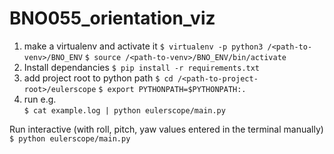 # BNO055_orientation_viz



1. make a virtualenv and activate it
	`$ virtualenv -p python3 /<path-to-venv>/BNO_ENV`
	`$ source /<path-to-venv>/BNO_ENV/bin/activate`
2. Install dependancies
	`$ pip install -r requirements.txt`
3. add project root to python path
	`$ cd /<path-to-project-root>/eulerscope`
	`$ export PYTHONPATH=$PYTHONPATH:. `
4. run e.g.  
	`$ cat example.log | python eulerscope/main.py`

Run interactive (with roll, pitch, yaw values entered in the terminal manually)
	`$ python eulerscope/main.py`

